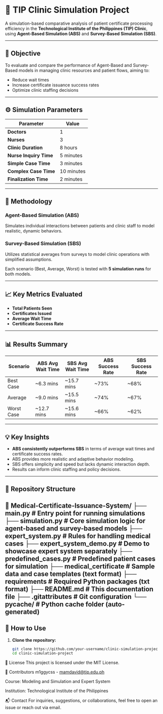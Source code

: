 # 🏥 TIP Clinic Simulation Project

A simulation-based comparative analysis of patient certificate processing efficiency in the **Technological Institute of the Philippines (TIP) Clinic**, using **Agent-Based Simulation (ABS)** and **Survey-Based Simulation (SBS)**.

---

## 🎯 Objective

To evaluate and compare the performance of Agent-Based and Survey-Based models in managing clinic resources and patient flows, aiming to:

- Reduce wait times
- Increase certificate issuance success rates
- Optimize clinic staffing decisions

---

## ⚙️ Simulation Parameters

| Parameter              | Value        |
|------------------------|--------------|
| **Doctors**            | 1            |
| **Nurses**             | 3            |
| **Clinic Duration**    | 8 hours      |
| **Nurse Inquiry Time** | 5 minutes    |
| **Simple Case Time**   | 3 minutes    |
| **Complex Case Time**  | 10 minutes   |
| **Finalization Time**  | 2 minutes    |

---

## 🧪 Methodology

### Agent-Based Simulation (ABS)

Simulates individual interactions between patients and clinic staff to model realistic, dynamic behaviors.

### Survey-Based Simulation (SBS)

Utilizes statistical averages from surveys to model clinic operations with simplified assumptions.

Each scenario (Best, Average, Worst) is tested with **5 simulation runs** for both models.

---

## 📈 Key Metrics Evaluated

- **Total Patients Seen**
- **Certificates Issued**
- **Average Wait Time**
- **Certificate Success Rate**

---

## 📊 Results Summary

| Scenario   | ABS Avg Wait Time | SBS Avg Wait Time | ABS Success Rate | SBS Success Rate |
|------------|-------------------|-------------------|------------------|------------------|
| Best Case  | ~6.3 mins         | ~15.7 mins        | ~73%             | ~68%             |
| Average    | ~9.0 mins         | ~15.5 mins        | ~74%             | ~67%             |
| Worst Case | ~12.7 mins        | ~15.6 mins        | ~66%             | ~62%             |

---

## 💡 Key Insights

- **ABS consistently outperforms SBS** in terms of average wait times and certificate success rates.
- ABS provides more realistic and adaptive behavior modeling.
- SBS offers simplicity and speed but lacks dynamic interaction depth.
- Results can inform clinic staffing and policy decisions.

---

## 📁 Repository Structure

📁 Medical-Certificate-Issuance-System/
├── main.py # Entry point for running simulations
├── simulation.py # Core simulation logic for agent-based and survey-based models
├── expert_system.py # Rules for handling medical cases
├── expert_system_demo.py # Demo to showcase expert system separately
├── predefined_cases.py # Predefined patient cases for simulation
├── medical_certificate # Sample data and case templates (text format)
├── requirements # Required Python packages (txt format)
├── README.md # This documentation file
├── .gitattributes # Git configuration
└── pycache/ # Python cache folder (auto-generated)
---

## 🚀 How to Use

1. **Clone the repository:**

   ```bash
   git clone https://github.com/your-username/clinic-simulation-project.git
   cd clinic-simulation-project

📜 License
This project is licensed under the MIT License.

👥 Contributors
m1ggycss - mamdavid@tip.edu.ph

Course: Modeling and Simulation and Expert System

Institution: Technological Institute of the Philippines

📬 Contact
For inquiries, suggestions, or collaborations, feel free to open an issue or reach out via email.

